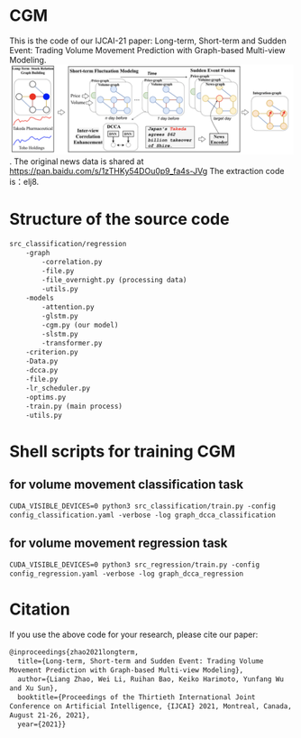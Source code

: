 
# CGM
This is the code of our IJCAI-21 paper: Long-term, Short-term and Sudden Event: Trading Volume Movement Prediction with Graph-based Multi-view Modeling.
![The architecture of our CGM](https://github.com/lancopku/CGM/blob/master/model.png). The original news data is shared at https://pan.baidu.com/s/1zTHKy54DOu0p9_fa4s-JVg The extraction code is：elj8. 
# Structure of the source code 
```
src_classification/regression 
    -graph 
        -correlation.py 
        -file.py 
        -file_overnight.py (processing data)
        -utils.py 
    -models 
        -attention.py 
        -glstm.py 
        -cgm.py (our model)
        -slstm.py 
        -transformer.py 
    -criterion.py 
    -Data.py 
    -dcca.py
    -file.py 
    -lr_scheduler.py 
    -optims.py 
    -train.py (main process)
    -utils.py 
```
# Shell scripts for training CGM
## for volume movement classification task
```
CUDA_VISIBLE_DEVICES=0 python3 src_classification/train.py -config config_classification.yaml -verbose -log graph_dcca_classification
```
## for volume movement regression task
```
CUDA_VISIBLE_DEVICES=0 python3 src_regression/train.py -config config_regression.yaml -verbose -log graph_dcca_regression
```
# Citation
If you use the above code for your research, please cite our paper:
```
@inproceedings{zhao2021longterm,
  title={Long-term, Short-term and Sudden Event: Trading Volume Movement Prediction with Graph-based Multi-view Modeling},
  author={Liang Zhao, Wei Li, Ruihan Bao, Keiko Harimoto, Yunfang Wu and Xu Sun},
  booktitle={Proceedings of the Thirtieth International Joint Conference on Artificial Intelligence, {IJCAI} 2021, Montreal, Canada, August 21-26, 2021},
  year={2021}}
```
